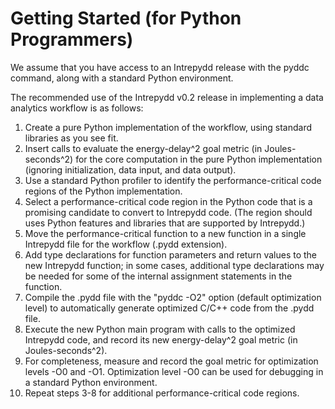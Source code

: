 # Getting Started (for Python Programmers)

We assume that you have access to an Intrepydd release with the pyddc
command, along with a standard Python environment.

The recommended use of the Intrepydd v0.2 release in implementing a
data analytics workflow is as follows:
1. Create a pure Python implementation of the workflow, using
standard libraries as you see fit.
2. Insert calls to evaluate the energy-delay^2 goal metric (in
   Joules-seconds^2)  for the core computation in the pure Python
   implementation (ignoring initialization, data input, and data output).
3. Use a standard Python profiler to identify the performance-critical code regions of the Python implementation.
3. Select a  performance-critical code region in the Python code that is a promising
   candidate to convert to Intrepydd code.  (The region should 
uses Python features and libraries that are supported by Intrepydd.)
4. Move the performance-critical function to a new function in a single
Intrepydd file for the workflow (.pydd
extension).
5. Add type declarations for function parameters and return values to
   the new Intrepydd  function;
   in some cases, additional type declarations may be needed for some
   of the internal assignment statements in the function.
6. Compile the .pydd file with the "pyddc -O2" option (default
   optimization level) to automatically 
   generate optimized C/C++ code from the .pydd file.
7. Execute the new Python main program with calls to the optimized
   Intrepydd code, and record its new energy-delay^2 goal metric (in
   Joules-seconds^2).
8. For completeness, measure and record the goal metric for
   optimization levels -O0 and -O1.  Optimization level -O0 can be
   used for debugging in a standard Python environment.  
9. Repeat steps 3-8 for additional performance-critical code regions.
